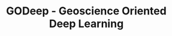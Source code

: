 ---
title: GODeep - Geoscience Oriented Deep Learning
type: landing
show_breadcrumb: true

tags: ["R&D"]

sections:
  - block: hero
    content:
      title: '**GoDeep**'
      image:
        filename: GoDeep_hero.png
      cta:
        label: Know more
        url: "/projects/researchanddevelopment/knowmore/godeep/"

      text: |-
        The Geoscience Oriented Deep Learning (GODeep) project, in partnership with Petrobras, seeks to improve deep machine learning models to solve geoscience problems. From a computational point of view, the project focuses on applying machine learning models to complex data such as images and time series. For geosciences, such models are useful in Oil exploration from seismic images, easy and well mining data.

        <!--Custom spacing-->
        <div class="mb-3"></div>
        <!--GitHub Button JS-->
        <script async defer src="https://buttons.github.io/buttons.js"></script>        
    design:
      background:
        text_color_light: true
---